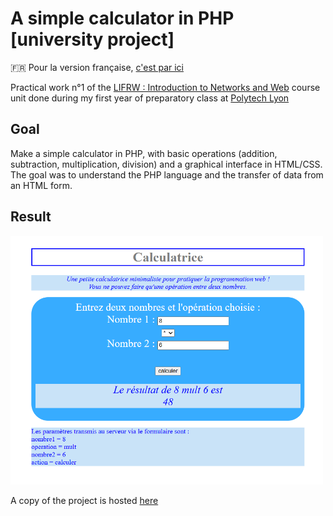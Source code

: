# A simple calculator in PHP [university project]   

🇫🇷 Pour la version française, [c'est par ici](README_fr.md)

Practical work n°1 of the [LIFRW : Introduction to Networks and Web](http://perso.univ-lyon1.fr/olivier.gluck/supports_enseig.html#LIFRW) course unit done during my first year of preparatory class at [Polytech Lyon](https://polytech.univ-lyon1.fr/english-version)

## Goal  

Make a simple calculator in PHP, with basic operations (addition, subtraction, multiplication, division) and a graphical interface in HTML/CSS. The goal was to understand the PHP language and the transfer of data from an HTML form.

## Result    

<img src="calculatrice.png" alt="Calculator preview" width="500"/>

A copy of the project is hosted [here](https://projects.milobrt.fr/calculatrice)